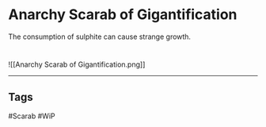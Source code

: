 # Anarchy Scarab of Gigantification
The consumption of sulphite can cause strange growth.

#
![[Anarchy Scarab of Gigantification.png]]

---
## Tags
#Scarab
#WiP 